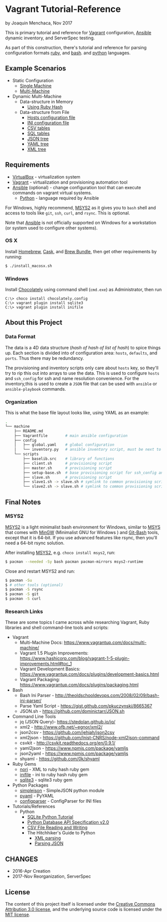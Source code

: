 # **Vagrant Tutorial-Reference**

by Joaquin Menchaca, Nov 2017

This is primary tutorial and reference for [Vagrant](https://www.vagrantup.com/) configuration, [Ansible](https://www.ansible.com/) dynamic inventory, and ServerSpec testing.

As part of this construction, there's tutorial and reference for parsing configuration formats [ruby](https://www.ruby-lang.org/en/), and [bash](https://www.gnu.org/software/bash/). and [python](https://www.python.org/) languages.

## **Example Scenarios**

- Static Configuration
    - [Single Machine](singlemachine/README.md)  
    - [Multi-Machine](multimachine/README.md)
- Dynamic Multi-Machine
     - Data-structure in Memory
        - [Using Ruby Hash](multimachine-mem/README.md)
     - Data-structure from File
        - [Hosts configuration file](multimachine-hosts/README.md)
        - [INI configuration file](multimachine-ini/README.md)
        - [CSV tables](multimachine-csv/README.md)
        - [SQL tables](multimachine-sql/README.md)
        - [JSON tree](multimachine-json/README.md)
        - [YAML tree](multimachine-yaml/README.md)
        - [XML tree](multimachine-xml/README.md)

## **Requirements**

* [VirtualBox](https://www.virtualbox.org/wiki/Downloads) - virtualization system
* [Vagrant](http://vagrantup.com/) - virtualization and provisioning automation tool
* [Ansible](https://www.ansible.com/) (optional) - change configuration tool that can execute commands on vagrant virtual systems.
   * [Python](https://www.python.org/) - language required by Ansible

For Windows, highly recommend, [MSYS2](https://msys2.github.io/) as it gives you to `bash` shell and access to tools like `git`, `ssh`, `curl`, and `rsync`.  This is optional.

Note that [Ansible](https://www.ansible.com/) is not officially supported on Windows for a workstation (or system used to configure other systems).

### **OS X**

Install [Homebrew](http://brew.sh/), [Cask](https://caskroom.github.io/), and [Brew Bundle](https://github.com/Homebrew/homebrew-bundle), then get other requirements by running:

```bash
$ ./install_macosx.sh
```

### **Windows**

Install [Chocolately](chocolately) using command shell (`cmd.exe`) as Administrator, then run

```batch
C:\> choco install chocolately.config
C:\> vagrant plugin install sqlite3
C:\> vagrant plugin install inifile
```

## **About this Project**

### **Data Format**

The data is a 4D data structure (*hash of hash of list of hash*) to spice things up.  Each section is divided into of configuration area: `hosts`, `defaults`, and `ports`.  Thus there may be redundancy.  

The provisioning and inventory scripts only care about `hosts` key, so they'll try to rip this out into arrays to use the data.  This is used to configure `hosts` and `ssh_config` for ssh and name resolution convenience.  For the inventory,this is used to create a `JSON` file that can be used with `ansible` or `ansible-playbook` commands.

### **Organization**

This is what the base file layout looks like, using YAML as an example:

```bash
.
└── machine
    ├── README.md
    ├── Vagrantfile        # main ansible configuration
    ├── config
    │   ├── global.yaml    # global configuration
    │   └── inventory.py   # ansible inventory script, must be next to config
    └── scripts
        ├── baselib.src    # library of functions
        ├── client.sh      # provisioning script
        ├── master.sh      # provisioning script
        ├── setup-base.sh  # base provisioning script for ssh_config and hosts
        ├── slave.sh       # provisioning script
        ├── slave1.sh -> slave.sh # symlink to common provisioning script
        └── slave2.sh -> slave.sh # symlink to common provisioning script
```

## **Final Notes**

### **MSYS2**

[MSYS2](https://msys2.github.io/) is a light minimalist bash environment for Windows, similar to [MSYS](http://www.mingw.org/wiki/msys) that comes with [MinGW](http://www.mingw.org/) (Minimalist GNU for Windows
) and [Git-Bash](https://git-for-windows.github.io/) tools, except that it is 64-bit.  If you use advanced features like rsync, then you'll need a 64-bit rsync solution.

After installing [MSYS2](https://msys2.github.io/), e.g. `choco install msys2`, run:

```bash
$ pacman --needed -Sy bash pacman pacman-mirrors msys2-runtime
```

Close and restart MSYS2 and run:

```bash
$ pacman -Su
$ # other tools (optional)
$ pacman -S rsync
$ pacman -S git
$ pacman -S curl
```

### **Research Links**

These are some topics I came across while researching Vagrant, Ruby libraries and shell command-line tools and scripts:

* Vagrant
    * Multi-Machine Docs: https://www.vagrantup.com/docs/multi-machine/
    * Vagrant 1.5 Plugin Improvements: https://www.hashicorp.com/blog/vagrant-1-5-plugin-improvements.html#toc_1
    * Vagrant Development Basics: https://www.vagrantup.com/docs/plugins/development-basics.html
    * Vagrant Packaging: https://www.vagrantup.com/docs/plugins/packaging.html
* Bash
    * Bash Ini Parser - http://theoldschooldevops.com/2008/02/09/bash-ini-parser/
    * Parse Yaml Script - https://gist.github.com/pkuczynski/8665367
    * JSON.sh - https://github.com/dominictarr/JSON.sh
* Command Line Tools
    * jq (JSON Query)- https://stedolan.github.io/jq/
    * xml2 - http://www.ofb.net/~egnor/xml2/
    * json2csv - https://github.com/jehiah/json2csv
    * xml2json - https://github.com/Inist-CNRS/node-xml2json-command
    * csvkit - http://csvkit.readthedocs.org/en/0.9.1/
    * yaml2json - https://www.npmjs.com/package/yamljs
    * json2yaml - https://www.npmjs.com/package/yamljs
    * shyaml - https://github.com/0k/shyaml
* Ruby Gems
    * [nori](https://rubygems.org/gems/nori/versions/2.6.0) - XML to ruby  hash ruby gem
    * [inifile](https://rubygems.org/gems/inifile) - ini to ruby hash ruby gem
    * [sqlite3](https://rubygems.org/gems/sqlite3) - sqlite3 ruby gem
* Python Packages
    * [simplejson](https://pypi.python.org/pypi/simplejson/) - SimpleJSON python module
    * [pyaml](https://pypi.python.org/pypi/pyaml/) - PyYAML
    * [configparser](https://pypi.python.org/pypi/configparser) - ConfigParser for INI files
* Tutorials/References
    * Python
       * [SQLite Python Tutorial](http://zetcode.com/db/sqlitepythontutorial/)
       * [Python Database API Specification v2.0](https://www.python.org/dev/peps/pep-0249/#cursor-methods)
       * [CSV File Reading and Writing](https://docs.python.org/2/library/csv.html)
       * The Hitchhiker's Guide to Python
          * [XML parsing](http://docs.python-guide.org/en/latest/scenarios/xml/)
          * [Parsing JSON](http://docs.python-guide.org/en/latest/scenarios/json/)

## **CHANGES**

* 2016-Apr Creation
* 2017-Nov Reorganization, ServerSpec

## **License**

The content of this project itself is licensed under the [Creative Commons Attribution 3.0 license](http://creativecommons.org/licenses/by/3.0/us/deed.en_US), and the underlying source code is licensed under the [MIT license](http://opensource.org/licenses/mit-license.php).
